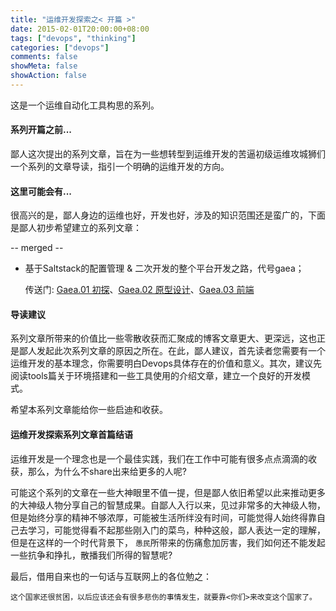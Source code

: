 ```yaml
---
title: "运维开发探索之< 开篇 >"
date: 2015-02-01T20:00:00+08:00
tags: ["devops", "thinking"]
categories: ["devops"]
comments: false
showMeta: false
showAction: false
---
```


这是一个运维自动化工具构思的系列。

<!--more-->

#### 系列开篇之前...

鄙人这次提出的系列文章，旨在为一些想转型到运维开发的苦逼初级运维攻城狮们一个系列的文章导读，指引一个明确的运维开发的方向。

#### 这里可能会有...


很高兴的是，鄙人身边的运维也好，开发也好，涉及的知识范围还是蛮广的，下面是鄙人初步希望建立的系列文章：

-- merged --

* 基于Saltstack的配置管理 & 二次开发的整个平台开发之路，代号gaea；
  
  传送门: [Gaea.01 初探](http://devopstarter.info/devops-discovering-series_02/)、[Gaea.02 原型设计](http://devopstarter.info/devops-discovering-series_03/)、[Gaea.03 前端](http://devopstarter.info/devops-discovering-series_04/)

#### 导读建议


系列文章所带来的价值比一些零散收获而汇聚成的博客文章更大、更深远，这也正是鄙人发起此次系列文章的原因之所在。在此，鄙人建议，首先读者您需要有一个运维开发的基本理念，你需要明白Devops具体存在的价值和意义。其次，建议先阅读tools篇关于环境搭建和一些工具使用的介绍文章，建立一个良好的开发模式。

希望本系列文章能给你一些启迪和收获。

#### 运维开发探索系列文章首篇结语


运维开发是一个理念也是一个最佳实践，我们在工作中可能有很多点点滴滴的收获，那么，为什么不share出来给更多的人呢?

可能这个系列的文章在一些大神眼里不值一提，但是鄙人依旧希望以此来推动更多的大神级人物分享自己的智慧成果。自鄙人入行以来，见过非常多的大神级人物，但是始终分享的精神不够浓厚，可能被生活所绊没有时间，可能觉得人始终得靠自己去学习，可能觉得看不起那些刚入门的菜鸟，种种这般，鄙人表达一定的理解，但是在这样的一个时代背景下，	`愚民`所带来的伤痛愈加厉害，我们如何还不能发起一些抗争和挣扎，散播我们所得的智慧呢?

最后，借用自来也的一句话与互联网上的各位勉之：

`这个国家还很贫困，以后应该还会有很多悲伤的事情发生，就要靠<你们>来改变这个国家了。`
